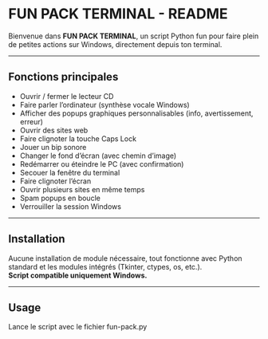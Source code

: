 # FUN PACK TERMINAL - README

Bienvenue dans **FUN PACK TERMINAL**, un script Python fun pour faire plein de petites actions sur Windows, directement depuis ton terminal.

---

## Fonctions principales

- Ouvrir / fermer le lecteur CD  
- Faire parler l’ordinateur (synthèse vocale Windows)  
- Afficher des popups graphiques personnalisables (info, avertissement, erreur)  
- Ouvrir des sites web  
- Faire clignoter la touche Caps Lock  
- Jouer un bip sonore  
- Changer le fond d’écran (avec chemin d’image)  
- Redémarrer ou éteindre le PC (avec confirmation)  
- Secouer la fenêtre du terminal  
- Faire clignoter l’écran  
- Ouvrir plusieurs sites en même temps  
- Spam popups en boucle  
- Verrouiller la session Windows  

---

## Installation

Aucune installation de module nécessaire, tout fonctionne avec Python standard et les modules intégrés (Tkinter, ctypes, os, etc.).  
**Script compatible uniquement Windows.**

---

## Usage

Lance le script avec le fichier fun-pack.py
